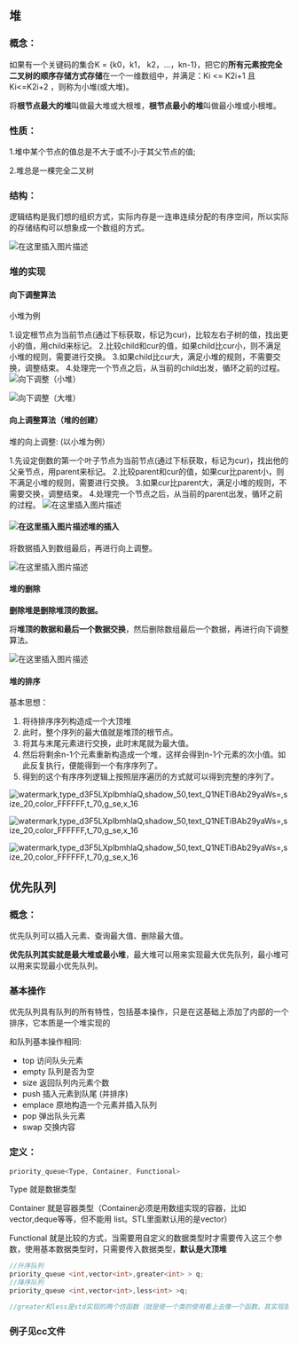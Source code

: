 ## 堆

### 概念：

如果有一个关键码的集合K = {k0，k1， k2，…，kn-1}，把它的**所有元素按完全二叉树的顺序存储方式存储**在一个一维数组中，并满足：Ki <= K2i+1 且 Ki<=K2i+2 ，则称为小堆(或大堆)。

将**根节点最大的堆**叫做最大堆或大根堆，**根节点最小的堆**叫做最小堆或小根堆。


### 性质：

1.堆中某个节点的值总是不大于或不小于其父节点的值;

2.堆总是一棵完全二叉树

### 结构：

逻辑结构是我们想的组织方式，实际内存是一连串连续分配的有序空间，所以实际的存储结构可以想象成一个数组的方式。

![在这里插入图片描述](https://img-blog.csdnimg.cn/20210125144956737.png?x-oss-process=image/watermark,type_ZmFuZ3poZW5naGVpdGk,shadow_10,text_aHR0cHM6Ly9ibG9nLmNzZG4ubmV0L3FxXzM0MjcwODc0,size_16,color_FFFFFF,t_70)

### 堆的实现

#### 向下调整算法

小堆为例

1.设定根节点为当前节点(通过下标获取，标记为cur)，比较左右子树的值，找出更小的值，用child来标记。
2.比较child和cur的值，如果child比cur小，则不满足小堆的规则，需要进行交换。
3.如果child比cur大，满足小堆的规则，不需要交换，调整结束。
4.处理完一个节点之后，从当前的child出发，循环之前的过程。
![向下调整（小堆）](https://img-blog.csdnimg.cn/20210125150116725.png?x-oss-process=image/watermark,type_ZmFuZ3poZW5naGVpdGk,shadow_10,text_aHR0cHM6Ly9ibG9nLmNzZG4ubmV0L3FxXzM0MjcwODc0,size_16,color_FFFFFF,t_70)

![向下调整（大堆）](https://img-blog.csdnimg.cn/20210125150143201.png?x-oss-process=image/watermark,type_ZmFuZ3poZW5naGVpdGk,shadow_10,text_aHR0cHM6Ly9ibG9nLmNzZG4ubmV0L3FxXzM0MjcwODc0,size_16,color_FFFFFF,t_70)

#### 向上调整算法（堆的创建）

堆的向上调整:
(以小堆为例）

1.先设定倒数的第一个叶子节点为当前节点(通过下标获取，标记为cur)，找出他的父亲节点，用parent来标记。
2.比较parent和cur的值，如果cur比parent小，则不满足小堆的规则，需要进行交换。
3.如果cur比parent大，满足小堆的规则，不需要交换，调整结束。
4.处理完一个节点之后，从当前的parent出发，循环之前的过程。
![在这里插入图片描述](https://img-blog.csdnimg.cn/20210125151546127.png?x-oss-process=image/watermark,type_ZmFuZ3poZW5naGVpdGk,shadow_10,text_aHR0cHM6Ly9ibG9nLmNzZG4ubmV0L3FxXzM0MjcwODc0,size_16,color_FFFFFF,t_70)

#### ![在这里插入图片描述](https://img-blog.csdnimg.cn/20210125151644723.png?x-oss-process=image/watermark,type_ZmFuZ3poZW5naGVpdGk,shadow_10,text_aHR0cHM6Ly9ibG9nLmNzZG4ubmV0L3FxXzM0MjcwODc0,size_16,color_FFFFFF,t_70)堆的插入

将数据插入到数组最后，再进行向上调整。

![在这里插入图片描述](https://img-blog.csdnimg.cn/2021012515200866.png?x-oss-process=image/watermark,type_ZmFuZ3poZW5naGVpdGk,shadow_10,text_aHR0cHM6Ly9ibG9nLmNzZG4ubmV0L3FxXzM0MjcwODc0,size_16,color_FFFFFF,t_70)

#### 堆的删除

**删除堆是删除堆顶的数据。**

将**堆顶的数据和最后一个数据交换**，然后删除数组最后一个数据，再进行向下调整算法。

![在这里插入图片描述](https://img-blog.csdnimg.cn/20210125152143213.png?x-oss-process=image/watermark,type_ZmFuZ3poZW5naGVpdGk,shadow_10,text_aHR0cHM6Ly9ibG9nLmNzZG4ubmV0L3FxXzM0MjcwODc0,size_16,color_FFFFFF,t_70)

#### 堆的排序

基本思想：

1. 将待排序序列构造成一个大顶堆
2. 此时，整个序列的最大值就是堆顶的根节点。
3. 将其与末尾元素进行交换，此时末尾就为最大值。
4. 然后将剩余n-1个元素重新构造成一个堆，这样会得到n-1个元素的次小值。如此反复执行，便能得到一个有序序列了。
5. 得到的这个有序序列逻辑上按照层序遍历的方式就可以得到完整的序列了。

![watermark,type_d3F5LXplbmhlaQ,shadow_50,text_Q1NETiBAb29yaWs=,size_20,color_FFFFFF,t_70,g_se,x_16](https://img-blog.csdnimg.cn/0b5daec94cc94e37bc51e34fa53eaac8.png?x-oss-process=image/watermark,type_d3F5LXplbmhlaQ,shadow_50,text_Q1NETiBAb29yaWs=,size_20,color_FFFFFF,t_70,g_se,x_16)

![watermark,type_d3F5LXplbmhlaQ,shadow_50,text_Q1NETiBAb29yaWs=,size_20,color_FFFFFF,t_70,g_se,x_16](https://img-blog.csdnimg.cn/04920ab3a89e4626b06fc7146dc37dbf.png?x-oss-process=image/watermark,type_d3F5LXplbmhlaQ,shadow_50,text_Q1NETiBAb29yaWs=,size_20,color_FFFFFF,t_70,g_se,x_16)

![watermark,type_d3F5LXplbmhlaQ,shadow_50,text_Q1NETiBAb29yaWs=,size_20,color_FFFFFF,t_70,g_se,x_16](https://img-blog.csdnimg.cn/dda525fc0ef14430b72c01588596498d.png?x-oss-process=image/watermark,type_d3F5LXplbmhlaQ,shadow_50,text_Q1NETiBAb29yaWs=,size_20,color_FFFFFF,t_70,g_se,x_16)

## 优先队列

### 概念：

优先队列可以插入元素、查询最大值、删除最大值。

**优先队列其实就是最大堆或最小堆**，最大堆可以用来实现最大优先队列，最小堆可以用来实现最小优先队列。

### 基本操作

优先队列具有队列的所有特性，包括基本操作，只是在这基础上添加了内部的一个排序，它本质是一个堆实现的

和队列基本操作相同:

- top 访问队头元素
- empty 队列是否为空
- size 返回队列内元素个数
- push 插入元素到队尾 (并排序)
- emplace 原地构造一个元素并插入队列
- pop 弹出队头元素
- swap 交换内容
  

### 定义：

```cpp
priority_queue<Type, Container, Functional>
```

Type 就是数据类型

Container 就是容器类型（Container必须是用数组实现的容器，比如vector,deque等等，但不能用 list。STL里面默认用的是vector）

Functional 就是比较的方式，当需要用自定义的数据类型时才需要传入这三个参数，使用基本数据类型时，只需要传入数据类型，**默认是大顶堆**

```cpp
//升序队列
priority_queue <int,vector<int>,greater<int> > q;
//降序队列
priority_queue <int,vector<int>,less<int> >q;

//greater和less是std实现的两个仿函数（就是使一个类的使用看上去像一个函数。其实现就是类中实现一个operator()，这个类就有了类似函数的行为，就是一个仿函数类了）

```

### 例子见cc文件